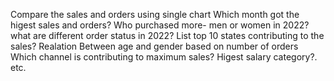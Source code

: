Compare the sales and orders using single chart
Which month got the higest sales and orders?
Who purchased more- men or women in 2022?
what are different order status in 2022?
List top 10 states contributing to the sales?
Realation Between age and gender based on number of orders
Which channel is contributing to maximum sales?
Higest salary category?. etc.
